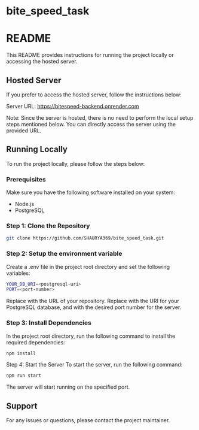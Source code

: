 # bite_speed_task
 
# README

This README provides instructions for running the project locally or accessing the hosted server.

## Hosted Server

If you prefer to access the hosted server, follow the instructions below:

Server URL: https://bitespeed-backend.onrender.com

Note: Since the server is hosted, there is no need to perform the local setup steps mentioned below. You can directly access the server using the provided URL.


## Running Locally

To run the project locally, please follow the steps below:

### Prerequisites

Make sure you have the following software installed on your system:

- Node.js
- PostgreSQL

### Step 1: Clone the Repository

```bash
git clone https://github.com/SHAURYA369/bite_speed_task.git
```
### Step 2: Setup the environment variable

Create a .env file in the project root directory and set the following variables:

```bash
YOUR_DB_URI=<postgresql-uri>
PORT=<port-number>
```
Replace <repository-url> with the URL of your repository. Replace <postgresql-uri> with the URI for your PostgreSQL database, and <port-number> with the desired port number for the server.

### Step 3: Install Dependencies

In the project root directory, run the following command to install the required dependencies:

```bash
npm install
```

Step 4: Start the Server
To start the server, run the following command:

```bash
npm run start
```
The server will start running on the specified port.

## Support
For any issues or questions, please contact the project maintainer.

